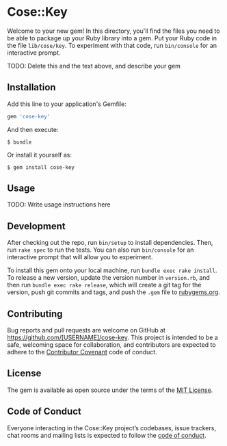 # Cose::Key

Welcome to your new gem! In this directory, you'll find the files you need to be able to package up your Ruby library into a gem. Put your Ruby code in the file `lib/cose/key`. To experiment with that code, run `bin/console` for an interactive prompt.

TODO: Delete this and the text above, and describe your gem

## Installation

Add this line to your application's Gemfile:

```ruby
gem 'cose-key'
```

And then execute:

    $ bundle

Or install it yourself as:

    $ gem install cose-key

## Usage

TODO: Write usage instructions here

## Development

After checking out the repo, run `bin/setup` to install dependencies. Then, run `rake spec` to run the tests. You can also run `bin/console` for an interactive prompt that will allow you to experiment.

To install this gem onto your local machine, run `bundle exec rake install`. To release a new version, update the version number in `version.rb`, and then run `bundle exec rake release`, which will create a git tag for the version, push git commits and tags, and push the `.gem` file to [rubygems.org](https://rubygems.org).

## Contributing

Bug reports and pull requests are welcome on GitHub at https://github.com/[USERNAME]/cose-key. This project is intended to be a safe, welcoming space for collaboration, and contributors are expected to adhere to the [Contributor Covenant](http://contributor-covenant.org) code of conduct.

## License

The gem is available as open source under the terms of the [MIT License](https://opensource.org/licenses/MIT).

## Code of Conduct

Everyone interacting in the Cose::Key project’s codebases, issue trackers, chat rooms and mailing lists is expected to follow the [code of conduct](https://github.com/[USERNAME]/cose-key/blob/master/CODE_OF_CONDUCT.md).
